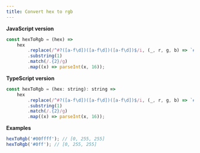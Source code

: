 ```yaml
---
title: Convert hex to rgb
---
```


**JavaScript version**

```js
const hexToRgb = (hex) =>
    hex
        .replace(/^#?([a-f\d])([a-f\d])([a-f\d])$/i, (_, r, g, b) => `#${r}${r}${g}${g}${b}${b}`)
        .substring(1)
        .match(/.{2}/g)
        .map((x) => parseInt(x, 16));
```

**TypeScript version**

```js
const hexToRgb = (hex: string): string =>
    hex
        .replace(/^#?([a-f\d])([a-f\d])([a-f\d])$/i, (_, r, g, b) => `#${r}${r}${g}${g}${b}${b}`)
        .substring(1)
        .match(/.{2}/g)
        .map((x) => parseInt(x, 16));
```

**Examples**

```js
hexToRgb('#00ffff'); // [0, 255, 255]
hexToRgb('#0ff'); // [0, 255, 255]
```

